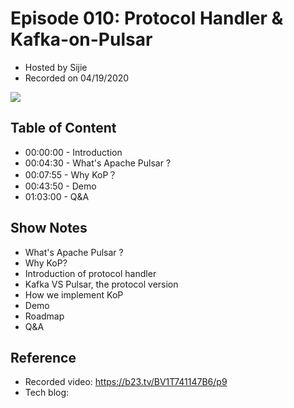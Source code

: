 # Episode 010: Protocol Handler & Kafka-on-Pulsar

- Hosted by Sijie
- Recorded on 04/19/2020

![](/image/TGIP-CN-10.png)

## Table of Content

- 00:00:00 - Introduction
- 00:04:30 - What's Apache Pulsar ?
- 00:07:55 - Why KoP？
- 00:43:50 - Demo
- 01:03:00 - Q&A

## Show Notes

- What's Apache Pulsar ?
- Why KoP?
- Introduction of protocol handler
- Kafka VS Pulsar, the protocol version
- How we implement KoP
- Demo
- Roadmap
- Q&A

## Reference 

- Recorded video: https://b23.tv/BV1T741147B6/p9
- Tech blog: 
